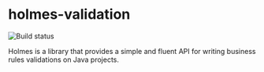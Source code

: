 holmes-validation
=================

![Build status](https://api.travis-ci.org/holmes-org/holmes-validation.png)

Holmes is a library that provides a simple and fluent API for writing business rules validations on Java projects.